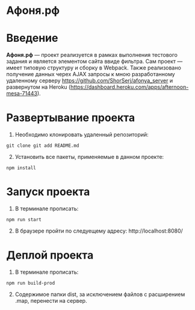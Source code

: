**Афоня.рф**
==============
# Введение <a name="Introduction"></a>

**Афоня.рф** — проект реализуется в рамках выполнения тестового задания и является элементом сайта ввиде фильтра. Сам проект — имеет типовую структуру и сборку в Webpack. Также реализовано получение данных черех AJAX запросы к мною разработанному удаленному серверу https://github.com/ShorSerj/afonya_server и развернутом на Heroku (https://dashboard.heroku.com/apps/afternoon-mesa-71443).

# Развертывание проекта
1. Необходимо клонировать удаленный репозиторий:

```
git clone git add README.md
```

2. Установить все пакеты, применяемые в данном проекте:

```    
npm install
```

# Запуск проекта
1. В терминале прописать: 

```    
npm run start
```

2. В браузере пройти по следуещему адресу: http://localhost:8080/

# Деплой проекта
1. В терминале прописать: 

```    
npm run build-prod
```

2. Содержимое папки dist, за исключением файлов с расширением .map, перенести на сервер.
